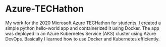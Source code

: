 # Azure-TECHathon
My work for the 2020 Microsoft Azure TECHathon for students. I created a simple python hello-world app and containerized it using Docker. The app was deployed in an Azure Kubernetes Service (AKS) cluster using Azure DevOps. Basically I learned how to use Docker and Kubernetes efficiently.
